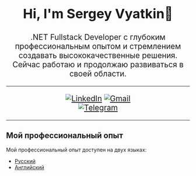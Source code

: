 <h1 align="center" style="font-size: 36px;">Hi, I'm Sergey Vyatkin👋

<h2 align="center" style="font-weight: normal;">.NET Fullstack Developer с глубоким профессиональным опытом и стремлением создавать высококачественные решения. Сейчас работаю и продолжаю развиваться в своей области.

---

<div align="center">

[![LinkedIn](https://img.shields.io/badge/LinkedIn-Connect-blue?style=for-the-badge)]([https://www.linkedin.com/in/your-profile-link](https://www.linkedin.com/in/sergey-vyatkin-8b4382192/))  
[![Gmail](https://img.shields.io/badge/Gmail-Email-orange?style=for-the-badge)](mailto:ser42rus@gmail.com)  
[![Telegram](https://img.shields.io/badge/Telegram-Message-green?style=for-the-badge)](https://t.me/CausalEwe407)

</div>

---

## Мой профессиональный опыт

Мой профессиональный опыт доступен на двух языках:

- [Русский](experience_ru.md)
- [Английский](experience_en.md)
